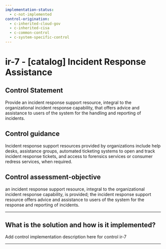```yaml
---
implementation-status:
  - c-not-implemented
control-origination:
  - c-inherited-cloud-gov
  - c-inherited-cisa
  - c-common-control
  - c-system-specific-control
---
```


# ir-7 - \[catalog\] Incident Response Assistance

## Control Statement

Provide an incident response support resource, integral to the organizational incident response capability, that offers advice and assistance to users of the system for the handling and reporting of incidents.

## Control guidance

Incident response support resources provided by organizations include help desks, assistance groups, automated ticketing systems to open and track incident response tickets, and access to forensics services or consumer redress services, when required.

## Control assessment-objective

an incident response support resource, integral to the organizational incident response capability, is provided;
the incident response support resource offers advice and assistance to users of the system for the response and reporting of incidents.

______________________________________________________________________

## What is the solution and how is it implemented?

Add control implementation description here for control ir-7

______________________________________________________________________
